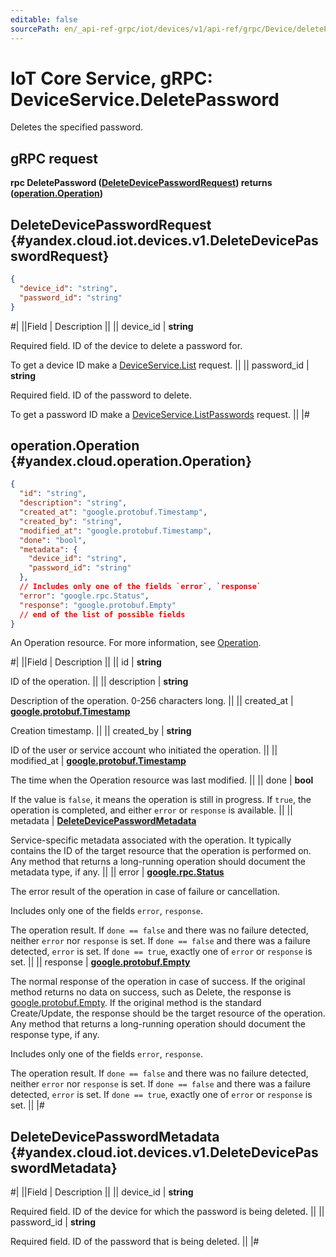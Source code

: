 ```yaml
---
editable: false
sourcePath: en/_api-ref-grpc/iot/devices/v1/api-ref/grpc/Device/deletePassword.md
---
```


# IoT Core Service, gRPC: DeviceService.DeletePassword

Deletes the specified password.

## gRPC request

**rpc DeletePassword ([DeleteDevicePasswordRequest](#yandex.cloud.iot.devices.v1.DeleteDevicePasswordRequest)) returns ([operation.Operation](#yandex.cloud.operation.Operation))**

## DeleteDevicePasswordRequest {#yandex.cloud.iot.devices.v1.DeleteDevicePasswordRequest}

```json
{
  "device_id": "string",
  "password_id": "string"
}
```

#|
||Field | Description ||
|| device_id | **string**

Required field. ID of the device to delete a password for.

To get a device ID make a [DeviceService.List](/docs/iot-core/api-ref/grpc/Device/list#List) request. ||
|| password_id | **string**

Required field. ID of the password to delete.

To get a password ID make a [DeviceService.ListPasswords](/docs/iot-core/api-ref/grpc/Device/listPasswords#ListPasswords) request. ||
|#

## operation.Operation {#yandex.cloud.operation.Operation}

```json
{
  "id": "string",
  "description": "string",
  "created_at": "google.protobuf.Timestamp",
  "created_by": "string",
  "modified_at": "google.protobuf.Timestamp",
  "done": "bool",
  "metadata": {
    "device_id": "string",
    "password_id": "string"
  },
  // Includes only one of the fields `error`, `response`
  "error": "google.rpc.Status",
  "response": "google.protobuf.Empty"
  // end of the list of possible fields
}
```

An Operation resource. For more information, see [Operation](/docs/api-design-guide/concepts/operation).

#|
||Field | Description ||
|| id | **string**

ID of the operation. ||
|| description | **string**

Description of the operation. 0-256 characters long. ||
|| created_at | **[google.protobuf.Timestamp](https://developers.google.com/protocol-buffers/docs/reference/google.protobuf#timestamp)**

Creation timestamp. ||
|| created_by | **string**

ID of the user or service account who initiated the operation. ||
|| modified_at | **[google.protobuf.Timestamp](https://developers.google.com/protocol-buffers/docs/reference/google.protobuf#timestamp)**

The time when the Operation resource was last modified. ||
|| done | **bool**

If the value is `false`, it means the operation is still in progress.
If `true`, the operation is completed, and either `error` or `response` is available. ||
|| metadata | **[DeleteDevicePasswordMetadata](#yandex.cloud.iot.devices.v1.DeleteDevicePasswordMetadata)**

Service-specific metadata associated with the operation.
It typically contains the ID of the target resource that the operation is performed on.
Any method that returns a long-running operation should document the metadata type, if any. ||
|| error | **[google.rpc.Status](https://cloud.google.com/tasks/docs/reference/rpc/google.rpc#status)**

The error result of the operation in case of failure or cancellation.

Includes only one of the fields `error`, `response`.

The operation result.
If `done == false` and there was no failure detected, neither `error` nor `response` is set.
If `done == false` and there was a failure detected, `error` is set.
If `done == true`, exactly one of `error` or `response` is set. ||
|| response | **[google.protobuf.Empty](https://developers.google.com/protocol-buffers/docs/reference/google.protobuf#google.protobuf.Empty)**

The normal response of the operation in case of success.
If the original method returns no data on success, such as Delete,
the response is [google.protobuf.Empty](https://developers.google.com/protocol-buffers/docs/reference/google.protobuf#google.protobuf.Empty).
If the original method is the standard Create/Update,
the response should be the target resource of the operation.
Any method that returns a long-running operation should document the response type, if any.

Includes only one of the fields `error`, `response`.

The operation result.
If `done == false` and there was no failure detected, neither `error` nor `response` is set.
If `done == false` and there was a failure detected, `error` is set.
If `done == true`, exactly one of `error` or `response` is set. ||
|#

## DeleteDevicePasswordMetadata {#yandex.cloud.iot.devices.v1.DeleteDevicePasswordMetadata}

#|
||Field | Description ||
|| device_id | **string**

Required field. ID of the device for which the password is being deleted. ||
|| password_id | **string**

Required field. ID of the password that is being deleted. ||
|#